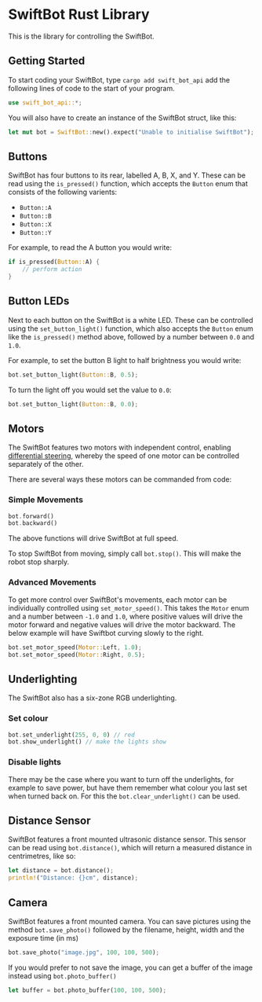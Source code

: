 # SwiftBot Rust Library

This is the library for controlling the SwiftBot.


## Getting Started

To start coding your SwiftBot, type ``cargo add swift_bot_api`` add the following lines of code to the start of your program.
```rust
use swift_bot_api::*;
```
You will also have to create an instance of the SwiftBot struct, like this:
```rust
let mut bot = SwiftBot::new().expect("Unable to initialise SwiftBot");
```

## Buttons

SwiftBot has four buttons to its rear, labelled A, B, X, and Y.
These can be read using the `is_pressed()` function, which accepts the ``Button`` enum that consists of the following varients:

* `Button::A`
* `Button::B`
* `Button::X`
* `Button::Y`

For example, to read the A button you would write:

```rust
if is_pressed(Button::A) {
    // perform action
}
```


## Button LEDs

Next to each button on the SwiftBot is a white LED. These can be controlled using the `set_button_light()` function, which also accepts the ``Button`` enum like the ``is_pressed()`` method above, followed by a number between `0.0` and `1.0`.

For example, to set the button B light to half brightness you would write:

```rust
bot.set_button_light(Button::B, 0.5);
```

To turn the light off you would set the value to ``0.0``:

```rust
bot.set_button_light(Button::B, 0.0);
```


## Motors

The SwiftBot features two motors with independent control, enabling [differential steering](https://en.wikipedia.org/wiki/Differential_steering), whereby the speed of one motor can be controlled separately of the other.

There are several ways these motors can be commanded from code:

### Simple Movements
```rust
bot.forward()
bot.backward()
```

The above functions will drive SwiftBot at full speed.

To stop SwiftBot from moving, simply call `bot.stop()`. This will make the robot stop sharply.

### Advanced Movements

To get more control over SwiftBot's movements, each motor can be individually controlled using `set_motor_speed()`. This takes the ``Motor`` enum and a number between `-1.0` and `1.0`, where positive values will drive the motor forward and negative values will drive the motor backward. The below example will have Swiftbot curving slowly to the right.

```rust
bot.set_motor_speed(Motor::Left, 1.0);
bot.set_motor_speed(Motor::Right, 0.5);
```


## Underlighting
The SwiftBot also has a six-zone RGB underlighting.

### Set colour

```rust
bot.set_underlight(255, 0, 0) // red
bot.show_underlight() // make the lights show
```


### Disable lights

There may be the case where you want to turn off the underlights, for example to save power, but have them remember what colour you last set when turned back on. For this the `bot.clear_underlight()` can be used.



## Distance Sensor

SwiftBot features a front mounted ultrasonic distance sensor. This sensor can be read using `bot.distance()`, which will return a measured distance in centrimetres, like so:
```rust
let distance = bot.distance();
println!("Distance: {}cm", distance);
```

## Camera

SwiftBot features a front mounted camera. You can save pictures using the method `bot.save_photo()` followed by the filename, height, width and the exposure time (in ms)
```rust
bot.save_photo("image.jpg", 100, 100, 500);
```

If you would prefer to not save the image, you can get a buffer of the image instead using ``bot.photo_buffer()``
```rust
let buffer = bot.photo_buffer(100, 100, 500);
```
